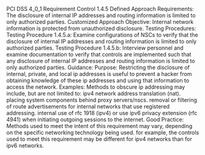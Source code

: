PCI DSS 4_0_1 Requirement Control 1.4.5 Defined Approach Requirements: The disclosure of internal IP addresses and routing information is limited to only authorized parties. Customized Approach Objective: Internal network information is protected from unauthorized disclosure. Testing Procedures: Testing Procedure 1.4.5.a: Examine configurations of NSCs to verify that the disclosure of internal IP addresses and routing information is limited to only authorized parties. Testing Procedure 1.4.5.b: Interview personnel and examine documentation to verify that controls are implemented such that any disclosure of internal IP addresses and routing information is limited to only authorized parties. Guidance: Purpose: Restricting the disclosure of internal, private, and local ip addresses is useful to prevent a hacker from obtaining knowledge of these ip addresses and using that information to access the network. Examples: Methods to obscure ip addressing may include, but are not limited to: ipv4 network address translation (nat). placing system components behind proxy servers/nscs. removal or filtering of route advertisements for internal networks that use registered addressing. internal use of rfc 1918 (ipv4) or use ipv6 privacy extension (rfc 4941) when initiating outgoing sessions to the internet. Good Practice: Methods used to meet the intent of this requirement may vary, depending on the specific networking technology being used. for example, the controls used to meet this requirement may be different for ipv4 networks than for ipv6 networks.